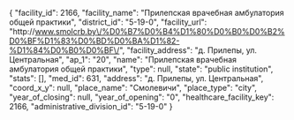 {
    "facility_id": 2166,
    "facility_name": "Прилепская врачебная амбулатория общей практики",
    "district_id": "5-19-0",
    "facility_url": "http:\/\/www.smolcrb.by\/%D0%B7%D0%B4%D1%80%D0%B0%D0%B2%D0%BF%D1%83%D0%BD%D0%BA%D1%82-%D1%84%D0%B0%D0%BF\/",
    "facility_address": "д. Прилепы, ул. Центральная",
    "ap_1": "20",
    "name": "Прилепская врачебная амбулатория общей практики",
    "type": null,
    "state": "public institution",
    "stats": [],
    "med_id": 631,
    "address": "д. Прилепы, ул. Центральная",
    "coord_x_y": null,
    "place_name": "Смолевичи",
    "place_type": "city",
    "year_of_closing": null,
    "year_of_opening": "0",
    "healthcare_facility_key": 2166,
    "administrative_division_id": "5-19-0"
}